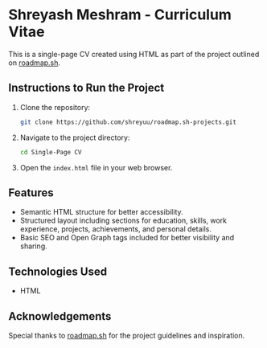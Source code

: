 
# Shreyash Meshram - Curriculum Vitae

This is a single-page CV created using HTML as part of the project outlined on [roadmap.sh](https://roadmap.sh/projects/single-page-cv).

## Instructions to Run the Project

1. Clone the repository:
   ```bash
   git clone https://github.com/shreyuu/roadmap.sh-projects.git
   ```

2. Navigate to the project directory:
   ```bash
   cd Single-Page CV
   ```

3. Open the `index.html` file in your web browser.


## Features

- Semantic HTML structure for better accessibility.
- Structured layout including sections for education, skills, work experience, projects, achievements, and personal details.
- Basic SEO and Open Graph tags included for better visibility and sharing.

## Technologies Used

- HTML

## Acknowledgements

Special thanks to [roadmap.sh](https://roadmap.sh/projects/single-page-cv) for the project guidelines and inspiration.
